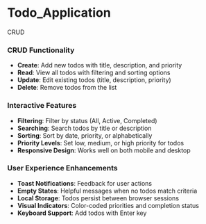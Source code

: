 # Todo_Application
CRUD 

### CRUD Functionality

- **Create**: Add new todos with title, description, and priority
- **Read**: View all todos with filtering and sorting options
- **Update**: Edit existing todos (title, description, priority)
- **Delete**: Remove todos from the list

### Interactive Features

- **Filtering**: Filter by status (All, Active, Completed)
- **Searching**: Search todos by title or description
- **Sorting**: Sort by date, priority, or alphabetically
- **Priority Levels**: Set low, medium, or high priority for todos
- **Responsive Design**: Works well on both mobile and desktop


### User Experience Enhancements

- **Toast Notifications**: Feedback for user actions
- **Empty States**: Helpful messages when no todos match criteria
- **Local Storage**: Todos persist between browser sessions
- **Visual Indicators**: Color-coded priorities and completion status
- **Keyboard Support**: Add todos with Enter key
